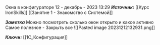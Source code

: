 
Окна в  конфигураторе
 12 - декабрь - 2023  13:29 
***Источник:***  [[Курс IronSkills]] [[Занятие 1 - Знакомство с Системой]]

***Заметка*** 
Можно посмотреть сколько окон открыто и какое активно
Самое полезное - Закрыть все
![[Pasted image 20231212132931.png]]

***Ключи:*** [[1С_Конфигурация]]